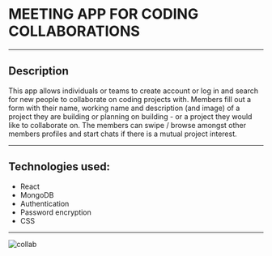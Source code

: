 # MEETING APP FOR CODING COLLABORATIONS

---

## Description 

This app allows individuals or teams to create account or log in and search for new people to collaborate on coding projects with. Members fill out a form with their name, working name and description (and image) of a project they are building or planning on building - or a project they would like to collaborate on. The members can swipe / browse amongst other members profiles and start chats if there is a mutual project interest. 

---

## Technologies used:

- React 
- MongoDB
- Authentication
- Password encryption
- CSS

---

![collab](https://github.com/AnnaAxelsson051/Meeting-App-For-Coding-Collaborations/assets/103879144/9718b840-2713-4f10-95df-8ff3dc3e1f78)
